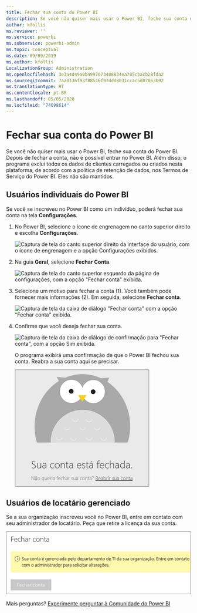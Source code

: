 ```yaml
---
title: Fechar sua conta do Power BI
description: Se você não quiser mais usar o Power BI, feche sua conta do Power BI.
author: kfollis
ms.reviewer: ''
ms.service: powerbi
ms.subservice: powerbi-admin
ms.topic: conceptual
ms.date: 09/09/2019
ms.author: kfollis
LocalizationGroup: Administration
ms.openlocfilehash: 3e3a4d49a0b4997073488834ea785cbacb28fda2
ms.sourcegitcommit: 7aa0136f93f88516f97ddd8031ccac5d07863b92
ms.translationtype: HT
ms.contentlocale: pt-BR
ms.lasthandoff: 05/05/2020
ms.locfileid: "74698614"
---
```

# <a name="close-your-power-bi-account"></a>Fechar sua conta do Power BI

Se você não quiser mais usar o Power BI, feche sua conta do Power BI.  Depois de fechar a conta, não é possível entrar no Power BI. Além disso, o programa exclui todos os dados de clientes carregados ou criados nesta plataforma, de acordo com a política de retenção de dados, nos Termos de Serviço do Power BI. Eles não são mantidos.

## <a name="individual-power-bi-users"></a>Usuários individuais do Power BI

Se você se inscreveu no Power BI como um indivíduo, poderá fechar sua conta na tela **Configurações**.

1. No Power BI, selecione o ícone de engrenagem no canto superior direito e escolha **Configurações**.

    ![Captura de tela do canto superior direito da interface do usuário, com o ícone de engrenagem e a opção Configurações exibidos.](media/service-admin-closing-your-account/close-account-settings.png)

1. Na guia **Geral**, selecione **Fechar Conta**.

    ![Captura de tela do canto superior esquerdo da página de configurações, com a opção "Fechar conta" exibida.](media/service-admin-closing-your-account/close-account-settings-2.png)

1. Selecione um motivo para fechar a conta (1). Você também pode fornecer mais informações (2). Em seguida, selecione **Fechar conta**.

    ![Captura de tela da caixa de diálogo "Fechar conta" com a opção "Fechar conta" exibida.](media/service-admin-closing-your-account/close-account-settings-3.png)

1. Confirme que você deseja fechar sua conta.

    ![Captura de tela da caixa de diálogo de confirmação para "Fechar conta", com a opção Sim exibida.](media/service-admin-closing-your-account/close-account-settings-4.png)

    O programa exibirá uma confirmação de que o Power BI fechou sua conta. Reabra a sua conta aqui se precisar.

    ![Captura de tela da caixa de diálogo "Sua conta está fechada".](media/service-admin-closing-your-account/close-account-settings-5.png)

## <a name="managed-tenant-users"></a>Usuários de locatário gerenciado

Se a sua organização inscreveu você no Power BI, entre em contato com seu administrador de locatário. Peça que retire a licença da sua conta.

![Conta fechada gerenciada](media/service-admin-closing-your-account/close-account-managed.png)

Mais perguntas? [Experimente perguntar à Comunidade do Power BI](https://community.powerbi.com/)